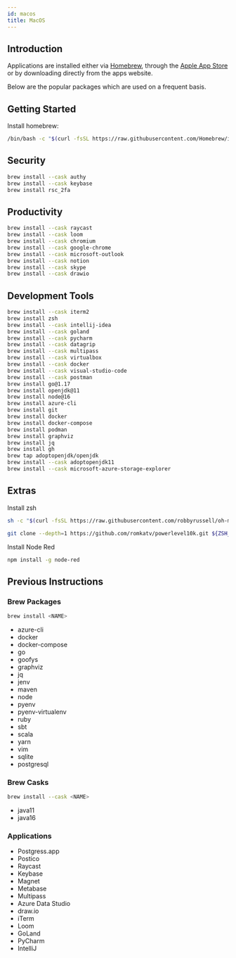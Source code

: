 ```yaml
---
id: macos
title: MacOS
---
```


## Introduction

Applications are installed either via [Homebrew](https://brew.sh), through the [Apple App Store](https://www.apple.com/app-store/) or by downloading directly from the apps website.

Below are the popular packages which are used on a frequent basis.

## Getting Started

Install homebrew:

```bash
/bin/bash -c "$(curl -fsSL https://raw.githubusercontent.com/Homebrew/install/HEAD/install.sh)"
```

## Security

```bash
brew install --cask authy
brew install --cask keybase
brew install rsc_2fa
```

## Productivity

```bash
brew install --cask raycast
brew install --cask loom
brew install --cask chromium
brew install --cask google-chrome
brew install --cask microsoft-outlook
brew install --cask notion
brew install --cask skype
brew install --cask drawio
```

## Development Tools

```bash
brew install --cask iterm2
brew install zsh
brew install --cask intellij-idea
brew install --cask goland
brew install --cask pycharm
brew install --cask datagrip
brew install --cask multipass
brew install --cask virtualbox
brew install --cask docker
brew install --cask visual-studio-code
brew install --cask postman
brew install go@1.17
brew install openjdk@11
brew install node@16
brew install azure-cli
brew install git
brew install docker
brew install docker-compose
brew install podman
brew install graphviz
brew install jq
brew install gh
brew tap adoptopenjdk/openjdk
brew install --cask adoptopenjdk11
brew install --cask microsoft-azure-storage-explorer
```

## Extras

Install zsh

```bash
sh -c "$(curl -fsSL https://raw.githubusercontent.com/robbyrussell/oh-my-zsh/master/tools/install.sh)"

git clone --depth=1 https://github.com/romkatv/powerlevel10k.git ${ZSH_CUSTOM:-$HOME/.oh-my-zsh/custom}/themes/powerlevel10k
```

Install Node Red

```bash
npm install -g node-red
```

## Previous Instructions

### Brew Packages

```bash
brew install <NAME>
```

- azure-cli
- docker
- docker-compose
- go
- goofys
- graphviz
- jq
- jenv
- maven
- node
- pyenv
- pyenv-virtualenv
- ruby
- sbt
- scala
- yarn
- vim
- sqlite
- postgresql

### Brew Casks

```bash
brew install --cask <NAME>
```

- java11
- java16

### Applications

- Postgress.app
- Postico
- Raycast
- Keybase
- Magnet
- Metabase
- Multipass
- Azure Data Studio
- draw.io
- iTerm
- Loom
- GoLand
- PyCharm
- IntelliJ
